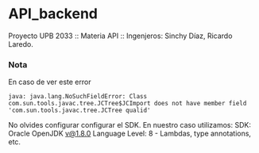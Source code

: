 # API_backend
Proyecto UPB 2033 :: Materia API :: Ingenjeros: Sinchy Díaz, Ricardo Laredo.
### Nota
En caso de ver este error
```error
java: java.lang.NoSuchFieldError: Class com.sun.tools.javac.tree.JCTree$JCImport does not have member field 'com.sun.tools.javac.tree.JCTree qualid'
```
No olvides configurar configurar el SDK. En nuestro caso utilizamos:
SDK: Oracle OpenJDK v@1.8.0
Language Level: 8 - Lambdas, type annotations, etc.